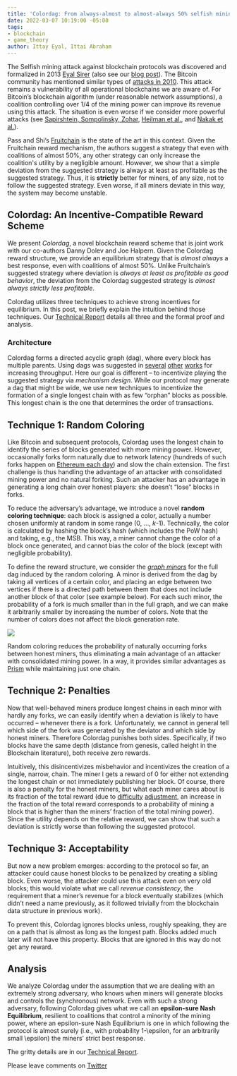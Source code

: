 ```yaml
---
title: 'Colordag: From always-almost to almost-always 50% selfish mining resilience'
date: 2022-03-07 10:19:00 -05:00
tags:
- blockchain
- game_theory
author: Ittay Eyal, Ittai Abraham
---
```


The Selfish mining attack against blockchain protocols was discovered and formalized in 2013 [Eyal Sirer](https://webee.technion.ac.il/people/ittay/publications/btcProcFC.pdf) (also see our [blog post](https://decentralizedthoughts.github.io/2020-02-26-selfish-mining/)). The Bitcoin community has mentioned similar types of [attacks in 2010](https://bitcointalk.org/index.php?topic=2227.msg30083#msg30083). This attack remains a vulnerability of all operational blockchains we are aware of. For Bitcoin’s blockchain algorithm (under reasonable network assumptions), a coalition controlling over 1/4 of the mining power can improve its revenue using this attack. The situation is even worse if we consider more powerful attacks (see [Sapirshtein, Sompolinsky, Zohar](https://arxiv.org/pdf/1507.06183.pdf), [Heilman et al.](https://www.usenix.org/system/files/conference/usenixsecurity15/sec15-paper-heilman.pdf), and [Nakak et al.](http://citeseerx.ist.psu.edu/viewdoc/download?doi=10.1.1.712.5613&rep=rep1&type=pdf)).

Pass and Shi’s [Fruitchain](https://dl.acm.org/doi/abs/10.1145/3087801.3087809) is the state of the art in this context. Given the Fruitchain reward mechanism, the authors suggest a strategy that even with coalitions of almost 50%, any other strategy can only increase the coalition's utility by a negligible amount.  However, we show that a simple deviation from the suggested strategy is always at least as profitable as the suggested strategy. Thus, it is **strictly** better for miners, of any size, not to follow the suggested strategy. Even worse, if all miners deviate in this way, the system may become unstable. 

## Colordag: An Incentive-Compatible Reward Scheme
We present *Colordag*, a novel blockchain reward scheme that is joint work with our co-authors Danny Dolev and Joe Halpern. Given the Colordag reward structure, we provide an equilibrium strategy that is *almost always* a best response, even with coalitions of almost 50%. Unlike Fruitchain’s suggested strategy where deviation is *always at least as profitable as good behavior*, the deviation from the Colordag suggested strategy is *almost always strictly less profitable*. 

Colordag utilizes three techniques to achieve strong incentives for equilibrium. In this post, we briefly explain the intuition behind those techniques. Our [Technical Report](https://eprint.iacr.org/2022/308) details all three and the formal proof and analysis. 

### Architecture 

Colordag forms a directed acyclic graph (dag), where every block has multiple parents. Using dags was suggested in [several](https://allquantor.at/blockchainbib/pdf/lewenberg2015inclusive.pdf) [other](https://dl.acm.org/doi/pdf/10.1145/3479722.3480990) [works](https://dl.acm.org/doi/pdf/10.1145/3319535.3363213) for increasing throughput. Here our goal is different – to incentivize playing the suggested strategy via *mechanism design*. While our protocol may generate a dag that might be wide, we use new techniques to incentivize the formation of a single longest chain with as few “orphan”  blocks as possible. This longest chain is the one that determines the order of transactions. 

## Technique 1: Random Coloring 

Like Bitcoin and subsequent protocols, Colordag uses the longest chain to identify the series of blocks generated with more mining power. However, occasionally forks form naturally due to network latency (hundreds of such forks happen on [Ethereum each day](https://etherscan.io/chart/uncles)) and slow the chain extension. The first challenge is thus handling the advantage of an attacker with consolidated mining power and no natural forking. Such an attacker has an advantage in generating a long chain over honest players: she doesn’t “lose” blocks in forks. 

To reduce the adversary’s advantage, we introduce a novel **random coloring technique**: each block is assigned a color, actually a number chosen uniformly at random in some range (0, …, *k*-1). Technically, the color is calculated by hashing the block’s hash (which includes the PoW hash) and taking, e.g., the MSB. This way, a miner cannot change the color of a block once generated, and cannot bias the color of the block (except with negligible probability). 

To define the reward structure, we consider the *[graph minors](https://en.wikipedia.org/wiki/Graph_minor)* for the full dag induced by the random  coloring. A minor is derived from the dag by taking all vertices of a certain color, and placing an edge between two vertices if there is a directed path between them that does not include another block of that color (see example below). For each such minor, the probability of a fork is much smaller than in the full graph, and we can make it arbitrarily smaller by increasing the number of colors. Note that the number of colors does not affect the block generation rate. 

![](/assets/img/colordag_coloring.png)

Random coloring reduces the probability of naturally occurring forks between honest miners, thus eliminating a main advantage of an attacker with consolidated mining power. In a way, it provides similar advantages as [Prism](https://dl.acm.org/doi/pdf/10.1145/3319535.3363213) while maintaining just one chain.

## Technique 2: Penalties 

Now that well-behaved miners produce longest chains in each minor with hardly any forks, we can easily identify when a deviation is likely to have occurred – whenever there is a fork. Unfortunately, we cannot in general tell which side of the fork was generated by the deviator and which side by honest miners. Therefore Colordag punishes both sides. Specifically, if two blocks have the same depth (distance from genesis, called height in the Blockchain literature), both receive zero rewards. 

Intuitively, this disincentivizes misbehavior and incentivizes the creation of a single, narrow, chain. The miner l gets a  reward of 0 for either not extending the longest chain or not immediately publishing her block. Of course, there is also a penalty for the honest miners, but what each miner cares about is its fraction of the total reward (due to [difficulty](https://en.bitcoin.it/wiki/Difficulty) [adjustment](https://dlt-repo.net/mining-difficulty-in-ethereum/), an increase in the fraction of the total reward corresponds to a probability of mining a block that is higher than the miners’ fraction of the total mining power). Since the utility depends on the relative reward, we can show that such a deviation is strictly worse than following the suggested protocol. 

## Technique 3: Acceptability 

But now a new problem emerges: according to the protocol so far, an attacker could cause honest blocks to be penalized by creating a sibling block. Even worse, the attacker could use this attack even on very old blocks; this would violate what we call *revenue consistency*, the requirement that a miner’s revenue for a block eventually stabilizes (which didn’t need a name previously, as it followed trivially from the blockchain data structure in previous work). 

To prevent this, Colordag ignores blocks unless, roughly speaking, they are on a path that is almost as long as the longest path.  Blocks added much later will not have this property.  Blocks that are ignored in this way do not get any reward.

## Analysis 

We analyze Colordag under the assumption that we are dealing with an extremely strong adversary, who knows when miners will generate blocks and controls the (synchronous) network. Even with such a strong adversary, following Colordag gives what we call an **epsilon-sure Nash Equilibrium**, resilient to coalitions that control a minority of the mining power, where an epsilon-sure Nash Equilibrium is one in which following the protocol is almost surely (i.e., with probability 1-\epsilon, for an arbitrarily small \epsilon) the miners’ strict best response. 

The gritty details are in our [Technical Report](https://eprint.iacr.org/2022/308). 

Please leave comments on [Twitter](...)


